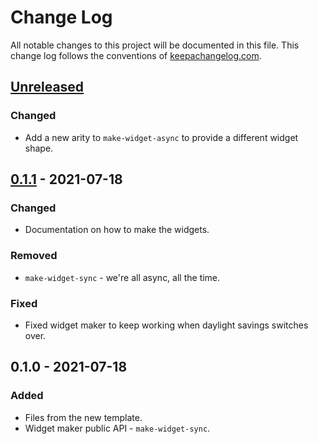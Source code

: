 # Change Log
All notable changes to this project will be documented in this file. This change log follows the conventions of [keepachangelog.com](http://keepachangelog.com/).

## [Unreleased]
### Changed
- Add a new arity to `make-widget-async` to provide a different widget shape.


## [0.1.1] - 2021-07-18

### Changed
- Documentation on how to make the widgets.

### Removed
- `make-widget-sync` - we're all async, all the time.

### Fixed
- Fixed widget maker to keep working when daylight savings switches over.


## 0.1.0 - 2021-07-18

### Added
- Files from the new template.
- Widget maker public API - `make-widget-sync`.

[Unreleased]: https://sourcehost.site/your-name/gitexample/compare/0.1.1...HEAD
[0.1.1]: https://sourcehost.site/your-name/gitexample/compare/0.1.0...0.1.1

